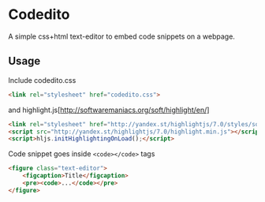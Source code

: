 # Codedito
A simple css+html text-editor to embed code snippets on a webpage.

Usage
--------

Include codedito.css
```html
<link rel="stylesheet" href="codedito.css"> 
```
and highlight.js[http://softwaremaniacs.org/soft/highlight/en/]
```html
<link rel="stylesheet" href="http://yandex.st/highlightjs/7.0/styles/solarized_dark.min.css">
<script src="http://yandex.st/highlightjs/7.0/highlight.min.js"></script>
<script>hljs.initHighlightingOnLoad();</script>
```

Code snippet goes inside `<code></code>` tags
```html
<figure class="text-editor">
	<figcaption>Title</figcaption>
	<pre><code>...</code></pre>
</figure>
```
